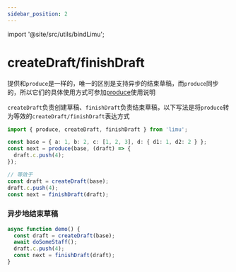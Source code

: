```yaml
---
sidebar_position: 2
---
```


import '@site/src/utils/bindLimu';

# createDraft/finishDraft

提供和`produce`是一样的，唯一的区别是支持异步的结束草稿，而`produce`同步的，所以它们的具体使用方式可参加[produce](/docs/api/basic/produce)使用说明

`createDraft`负责创建草稿、`finishDraft`负责结束草稿，以下写法是将`produce`转为等效的`createDraft/finishDraft`表达方式

```ts
import { produce, createDraft, finishDraft } from 'limu';

const base = { a: 1, b: 2, c: [1, 2, 3], d: { d1: 1, d2: 2 } };
const next = produce(base, (draft) => {
  draft.c.push(4);
});

// 等效于
const draft = createDraft(base);
draft.c.push(4);
const next = finishDraft(draft);
```

### 异步地结束草稿

```ts
async function demo() {
  const draft = createDraft(base);
  await doSomeStaff();
  draft.c.push(4);
  const next = finishDraft(draft);
}
```
